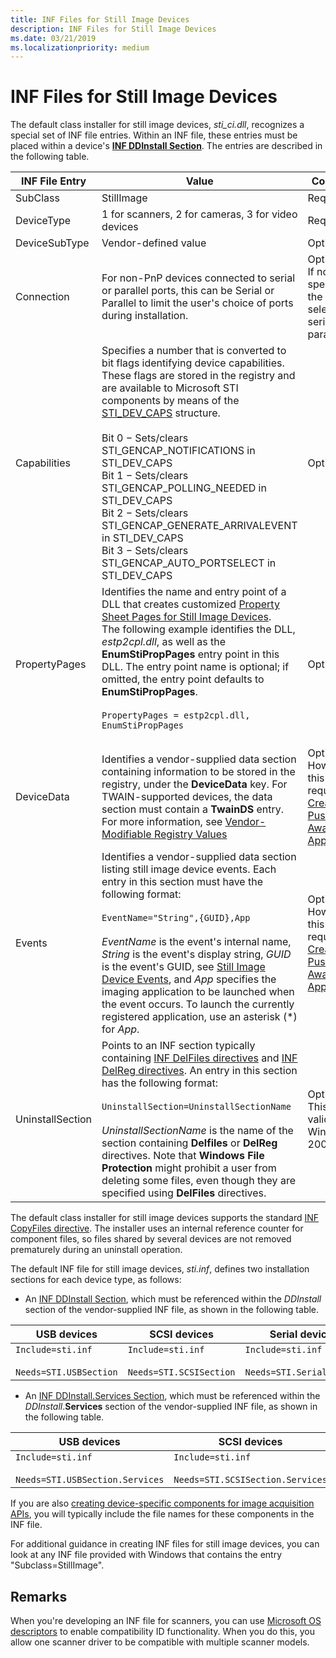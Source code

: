 ```yaml
---
title: INF Files for Still Image Devices
description: INF Files for Still Image Devices
ms.date: 03/21/2019
ms.localizationpriority: medium
---
```


# INF Files for Still Image Devices

The default class installer for still image devices, *sti\_ci.dll*, recognizes a special set of INF file entries. Within an INF file, these entries must be placed within a device's [**INF DDInstall Section**](../install/inf-ddinstall-section.md). The entries are described in the following table.

| INF File Entry | Value | Comments |
| --- | --- | --- |
| SubClass | StillImage | Required |
| DeviceType | 1 for scanners, 2 for cameras, 3 for video devices | Required |
| DeviceSubType | Vendor-defined value | Optional |
| Connection | For non-PnP devices connected to serial or parallel ports, this can be Serial or Parallel to limit the user's choice of ports during installation. | Optional.<br>If not specified, the user can select any serial or parallel port. |
| Capabilities | Specifies a number that is converted to bit flags identifying device capabilities. These flags are stored in the registry and are available to Microsoft STI components by means of the [STI_DEV_CAPS](/windows-hardware/drivers/ddi/sti/ns-sti-_sti_dev_caps) structure.<br><br>Bit 0 − Sets/clears STI_GENCAP_NOTIFICATIONS in STI_DEV_CAPS<br>Bit 1 − Sets/clears STI_GENCAP_POLLING_NEEDED in STI_DEV_CAPS<br>Bit 2 − Sets/clears STI_GENCAP_GENERATE_ARRIVALEVENT in STI_DEV_CAPS<br>Bit 3 − Sets/clears STI_GENCAP_AUTO_PORTSELECT in STI_DEV_CAPS | Optional |
| PropertyPages | Identifies the name and entry point of a DLL that creates customized [Property Sheet Pages for Still Image Devices](property-sheet-pages-for-still-image-devices.md).<br>The following example identifies the DLL, *estp2cpl.dll*, as well as the **EnumStiPropPages** entry point in this DLL. The entry point name is optional; if omitted, the entry point defaults to **EnumStiPropPages**.<br><br>`PropertyPages = estp2cpl.dll, EnumStiPropPages`<br><br> | Optional |
| DeviceData | Identifies a vendor-supplied data section containing information to be stored in the registry, under the **DeviceData** key. For TWAIN-supported devices, the data section must contain a **TwainDS** entry. For more information, see [Vendor-Modifiable Registry Values](registry-entries-for-still-image-devices.md#ddk-vendor-modifiable-registry-values-si) | Optional.<br>However, this entry is required for [Creating Push-Model Aware Applications](creating-push-model-aware-applications.md). |
| Events | Identifies a vendor-supplied data section listing still image device events. Each entry in this section must have the following format:<br><br>`EventName="String",{GUID},App`<br><br>*EventName* is the event's internal name, *String* is the event's display string, *GUID* is the event's GUID, see [Still Image Device Events](still-image-device-events.md), and *App* specifies the imaging application to be launched when the event occurs. To launch the currently registered application, use an asterisk (*) for *App*. | Optional.<br>However, this entry is required for [Creating Push-Model Aware Applications](creating-push-model-aware-applications.md). |
| UninstallSection | Points to an INF section typically containing [INF DelFiles directives](../install/inf-delfiles-directive.md) and [INF DelReg directives](../install/inf-delreg-directive.md). An entry in this section has the following format:<br><br>`UninstallSection=UninstallSectionName`<br><br>*UninstallSectionName* is the name of the section containing **Delfiles** or **DelReg** directives. Note that **Windows File Protection** might prohibit a user from deleting some files, even though they are specified using **DelFiles** directives. | Optional.<br>This entry is valid only for Windows 2000. |

The default class installer for still image devices supports the standard [INF CopyFiles directive](../install/inf-copyfiles-directive.md). The installer uses an internal reference counter for component files, so files shared by several devices are not removed prematurely during an uninstall operation.

The default INF file for still image devices, *sti.inf*, defines two installation sections for each device type, as follows:

- An [INF DDInstall Section](../install/inf-ddinstall-section.md), which must be referenced within the *DDInstall* section of the vendor-supplied INF file, as shown in the following table.

| USB devices | SCSI devices | Serial devices |
| --- | --- | --- |
| `Include=sti.inf`<br><br>`Needs=STI.USBSection` | `Include=sti.inf`<br><br>`Needs=STI.SCSISection`  | `Include=sti.inf`<br><br>`Needs=STI.SerialSection` |

- An [INF DDInstall.Services Section](../install/inf-ddinstall-services-section.md), which must be referenced within the *DDInstall*.**Services** section of the vendor-supplied INF file, as shown in the following table.

| USB devices | SCSI devices | Serial devices |
| --- | --- | --- |
| `Include=sti.inf`<br><br>`Needs=STI.USBSection.Services` | `Include=sti.inf`<br><br>`Needs=STI.SCSISection.Services`  | `Include=sti.inf`<br><br>`Needs=STI.SerialSection.Services` |

If you are also [creating device-specific components for image acquisition APIs](creating-device-specific-components-for-image-acquisition-apis.md), you will typically include the file names for these components in the INF file.

For additional guidance in creating INF files for still image devices, you can look at any INF file provided with Windows that contains the entry "Subclass=StillImage".

## Remarks

When you're developing an INF file for scanners, you can use [Microsoft OS descriptors](/previous-versions/gg463179(v=msdn.10)) to enable compatibility ID functionality. When you do this, you allow one scanner driver to be compatible with multiple scanner models.
